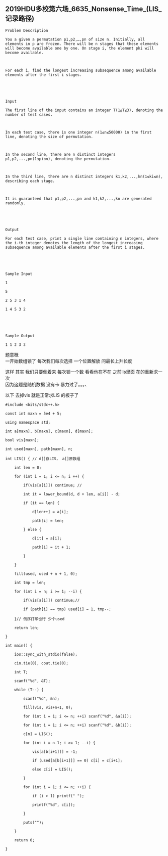 ## 2019HDU多校第六场_6635_Nonsense_Time_(LIS_记录路径)

    
    
    Problem Description
    You a given a permutation p1,p2,…,pn of size n. Initially, all elements in p are frozen. There will be n stages that these elements will become available one by one. On stage i, the element pki will become available.
    
    For each i, find the longest increasing subsequence among available elements after the first i stages.
     
    
    Input
    The first line of the input contains an integer T(1≤T≤3), denoting the number of test cases.
    
    In each test case, there is one integer n(1≤n≤50000) in the first line, denoting the size of permutation.
    
    In the second line, there are n distinct integers p1,p2,...,pn(1≤pi≤n), denoting the permutation.
    
    In the third line, there are n distinct integers k1,k2,...,kn(1≤ki≤n), describing each stage.
    
    It is guaranteed that p1,p2,...,pn and k1,k2,...,kn are generated randomly.
     
    
    Output
    For each test case, print a single line containing n integers, where the i-th integer denotes the length of the longest increasing subsequence among available elements after the first i stages.
     
    
    Sample Input
    1
    5
    2 5 3 1 4
    1 4 5 3 2
     
    
    Sample Output
    1 1 2 3 3
    

题意概  
一开始数组锁了 每次我们每次选择 一个位置解放 问最长上升长度

这样 其实 我们只要倒着来 每次锁一个数 看看他在不在 之前lis里面 在的重新求一次  
因为这题是随机数据 没有卡 暴力过了。。。、

以下 去掉vis 就是正常求LIS 的板子了

    
    
    #include <bits/stdc++.h>
    const int maxn = 5e4 + 5;
    using namespace std;
    int a[maxn], b[maxn], c[maxn], d[maxn];
    bool vis[maxn];
    int used[maxn], path[maxn], n;
    int LIS() { // d[]存LIS， a[]原数组
    	int len = 0;
    	for (int i = 1; i <= n; i ++) {
    		if(vis[a[i]]) continue; //
    		int it = lower_bound(d, d + len, a[i]) - d;
    		if (it == len) {
    			d[len++] = a[i];
    			path[i] = len;
    		} else {
    			d[it] = a[i];
    			path[i] = it + 1;
    		}
    	}
    	fill(used, used + n + 1, 0);
    	int tmp = len;
    	for (int i = n; i >= 1; --i) {
    		if(vis[a[i]]) continue;//
    		if (path[i] == tmp) used[i] = 1, tmp--;
    	}// 倒序打印也行 少个used
    	return len;
    }
    int main() {
        ios::sync_with_stdio(false);
        cin.tie(0), cout.tie(0);
        int T;
        scanf("%d", &T);
        while (T--) {
            scanf("%d", &n);
            fill(vis, vis+n+1, 0);
            for (int i = 1; i <= n; ++i) scanf("%d", &a[i]);
            for (int i = 1; i <= n; ++i) scanf("%d", &b[i]);
            c[n] = LIS();
            for (int i = n-1; i >= 1; --i) {
            	vis[a[b[i+1]]] = -1;
                if (used[a[b[i+1]]] == 0) c[i] = c[i+1];
                else c[i] = LIS();
            }
            for (int i = 1; i <= n; ++i) {
            	if (i > 1) printf(" ");
            	printf("%d", c[i]);
            }
            puts("");
        }
        return 0;
    }
    

